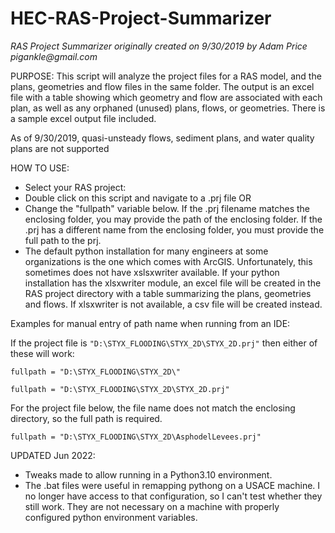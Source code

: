 # HEC-RAS-Project-Summarizer

_RAS Project Summarizer originally created on 9/30/2019 by  Adam Price pigankle@gmail.com_

PURPOSE: This script will analyze the project files for a RAS model, and the plans, geometries and flow files in the same folder.  The output is an excel file with a table showing which geometry and flow are associated with each plan, as well as any orphaned (unused) plans, flows, or  geometries.  There is a sample excel output file included.

As of 9/30/2019, quasi-unsteady flows, sediment plans, and water quality plans are not supported

 HOW TO USE:
 - Select your RAS project:
 -  Double click on this script and navigate to a .prj file OR
 -  Change the "fullpath" variable below.  If the .prj filename matches the  enclosing folder, you may provide the path of the enclosing folder. If the .prj has a different name from the enclosing folder, you must  provide the full path to the prj.
 - The default python installation for many engineers at some organizations  is the one which comes with ArcGIS.  Unfortunately, this sometimes does not have xslsxwriter available.  If your python installation has the xlsxwriter module, an excel file will be created in the RAS project directory with a table summarizing  the plans, geometries and flows.  If xlsxwriter is not available, a csv file will be created instead.

 Examples for manual entry of path name when running from an IDE:
   
 If the project file is `"D:\STYX_FLOODING\STYX_2D\STYX_2D.prj"` then either of these will work:

`fullpath = "D:\STYX_FLOODING\STYX_2D\"`

`fullpath = "D:\STYX_FLOODING\STYX_2D\STYX_2D.prj"`

 For the project file below, the file name does not match the enclosing directory, so the full path is required.

`fullpath = "D:\STYX_FLOODING\STYX_2D\AsphodelLevees.prj"`

UPDATED Jun 2022:  
 - Tweaks made to allow running in a Python3.10 environment.
 - The .bat files were useful in remapping pythong on a USACE machine.  I no longer have access to that configuration, so I can't test whether they still work.  They are not necessary on a machine with properly configured python environment variables.